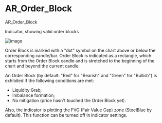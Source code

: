 # AR_Order_Block
AR_Order_Block

Indicator, showing valid order blocks

![image](https://github.com/user-attachments/assets/bd7521da-df87-4a65-8fc4-1abb20840b09)



Order Block is marked with a "dot" symbol on the chart above or below the corresponding candle/bar.
Order Block is indicated as a rectangle, which starts from the Order Block candle and is stretched to the beginning of the chart and beyond the current candle.

An Order Block (by default: "Red" for "Bearish" and "Green" for "Bullish") is exhibited if the following conditions are met:

- Liquidity Grab;
- Imbalance formation;
- No mitigation (price hasn't touched the Order Block yet).

Also, the indicator is plotting the FVG (Fair Value Gap) zone (SteelBlue by default). This function can be turned off in indicator settings.
